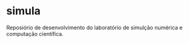 # simula
Reposiório de desenvolvimento do laboratório de simulção numérica e computação científica.
